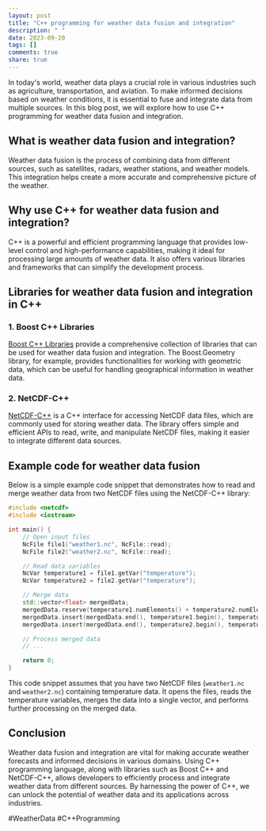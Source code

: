 ```yaml
---
layout: post
title: "C++ programming for weather data fusion and integration"
description: " "
date: 2023-09-20
tags: []
comments: true
share: true
---
```


In today's world, weather data plays a crucial role in various industries such as agriculture, transportation, and aviation. To make informed decisions based on weather conditions, it is essential to fuse and integrate data from multiple sources. In this blog post, we will explore how to use C++ programming for weather data fusion and integration. 

## What is weather data fusion and integration?

Weather data fusion is the process of combining data from different sources, such as satellites, radars, weather stations, and weather models. This integration helps create a more accurate and comprehensive picture of the weather. 

## Why use C++ for weather data fusion and integration?

C++ is a powerful and efficient programming language that provides low-level control and high-performance capabilities, making it ideal for processing large amounts of weather data. It also offers various libraries and frameworks that can simplify the development process.

## Libraries for weather data fusion and integration in C++

### 1. Boost C++ Libraries

[Boost C++ Libraries](https://www.boost.org) provide a comprehensive collection of libraries that can be used for weather data fusion and integration. The Boost.Geometry library, for example, provides functionalities for working with geometric data, which can be useful for handling geographical information in weather data.

### 2. NetCDF-C++

[NetCDF-C++](https://www.unidata.ucar.edu/software/netcdf) is a C++ interface for accessing NetCDF data files, which are commonly used for storing weather data. The library offers simple and efficient APIs to read, write, and manipulate NetCDF files, making it easier to integrate different data sources.

## Example code for weather data fusion

Below is a simple example code snippet that demonstrates how to read and merge weather data from two NetCDF files using the NetCDF-C++ library:

```cpp
#include <netcdf>
#include <iostream>

int main() {
    // Open input files
    NcFile file1("weather1.nc", NcFile::read);
    NcFile file2("weather2.nc", NcFile::read);

    // Read data variables
    NcVar temperature1 = file1.getVar("temperature");
    NcVar temperature2 = file2.getVar("temperature");

    // Merge data
    std::vector<float> mergedData;
    mergedData.reserve(temperature1.numElements() + temperature2.numElements());
    mergedData.insert(mergedData.end(), temperature1.begin(), temperature1.end());
    mergedData.insert(mergedData.end(), temperature2.begin(), temperature2.end());

    // Process merged data
    // ...

    return 0;
}
```

This code snippet assumes that you have two NetCDF files (`weather1.nc` and `weather2.nc`) containing temperature data. It opens the files, reads the temperature variables, merges the data into a single vector, and performs further processing on the merged data.

## Conclusion

Weather data fusion and integration are vital for making accurate weather forecasts and informed decisions in various domains. Using C++ programming language, along with libraries such as Boost C++ and NetCDF-C++, allows developers to efficiently process and integrate weather data from different sources. By harnessing the power of C++, we can unlock the potential of weather data and its applications across industries.

#WeatherData #C++Programming
